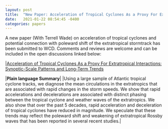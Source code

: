 ```yaml
---
layout: post
title:  "New Paper: Acceleration of Tropical Cyclones As a Proxy For Extratropical Interactions: Synoptic-Scale Patterns and Long-Term Trends"
date:   2021-01-22 08:54:45 -0400
categories: papers
---
```


A new paper (With Terrell Wade) on acceleration of tropical cyclones and potential connection with poleward shift of the extratropical stormtrack has been submitted to WCD. Comments and reviews are welcome and can be included in the open discussions linked below:

|[Acceleration of Tropical Cyclones As a Proxy For Extratropical Interactions: Synoptic-Scale Patterns and Long-Term Trends](https://wcd.copernicus.org/preprints/wcd-2021-4/)


|**Plain language Summary**|
|Using a large sample of Atlantic tropical cyclone tracks, we diagnose the mean circulations in the extratropics that are associated with rapid changes in the storm speeds. We show that rapid accelerations and decelerations are associated with distinct phasing between the tropical cyclone and weather waves of the extratropics. We also show that over the past 5 decades, rapid acceleration and deceleration of tropical cyclones have reduced in magnitude. We speculate that these trends may reflect the poleward shift and weakening of extratropical Rossby waves that has been reported in several recent studies.|